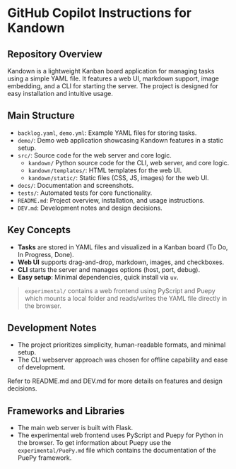 # GitHub Copilot Instructions for Kandown

## Repository Overview
Kandown is a lightweight Kanban board application for managing tasks using a simple YAML file. It features a web UI, markdown support, image embedding, and a CLI for starting the server. The project is designed for easy installation and intuitive usage.

## Main Structure
- `backlog.yaml`, `demo.yml`: Example YAML files for storing tasks.
- `demo/`: Demo web application showcasing Kandown features in a static setup.
- `src/`: Source code for the web server and core logic.
  - `kandown/` Python source code for the CLI, web server, and core logic.
  - `kandown/templates/`: HTML templates for the web UI.
  - `kandown/static/`: Static files (CSS, JS, images) for the web UI.
- `docs/`: Documentation and screenshots.
- `tests/`: Automated tests for core functionality.
- `README.md`: Project overview, installation, and usage instructions.
- `DEV.md`: Development notes and design decisions.

## Key Concepts
- **Tasks** are stored in YAML files and visualized in a Kanban board (To Do, In Progress, Done).
- **Web UI** supports drag-and-drop, markdown, images, and checkboxes.
- **CLI** starts the server and manages options (host, port, debug).
- **Easy setup**: Minimal dependencies, quick install via `uv`.

> `experimental/` contains a web frontend using PyScript and Puepy which mounts a local folder and reads/writes the YAML file directly in the browser.

## Development Notes
- The project prioritizes simplicity, human-readable formats, and minimal setup.
- The CLI webserver approach was chosen for offline capability and ease of development.

Refer to README.md and DEV.md for more details on features and design decisions.

## Frameworks and Libraries

- The main web server is built with Flask.
- The experimental web frontend uses PyScript and Puepy for Python in the browser.
  To get information about Puepy use the `experimental/PuePy.md` file which contains the documentation of the PuePy framework.